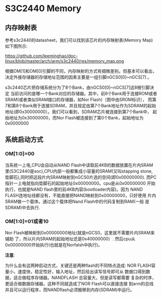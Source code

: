 S3C2440 Memory
========================================

内存映射表
----------------------------------------

参考s3c2440的datasheet，我们可以找到该芯片的内存映射表(Memory Map)
如下图所示:

https://github.com/leeminghao/doc-linux/blob/master/arch/arm/s3c2440/res/memory_map.png

根据OM[1]和OM[0]引脚的不同，内存映射的方式有细微差别。但基本可以看出，
决定外接存储器的存储地址范围的因素主要是一组引脚nGCS0[0]~nGCS[7] 。

s3c2440芯片把存储系统分为了8个Bank，由nGCS0[0]~nGCS[7]这8根引脚决定
当前访问的是哪一个Bank对应的存储器。其中，前6个Bank用于连接ROM或者
SRAM(或者类似SRAM接口的存储器，如Nor Flash)（图中由SROM标识），
而第7和第8个Bank用于连接SDRAM，并且规定由第7个Bank地址作为SDRAM的起始
地址(即0x30000000）。我们可以看到，SDRAM芯片被连接到第7个Bank中，
起始地址为0x30000000，而Nor Flash被连接到了第0个Bank，起始地址为
0x0000000

系统启动方式
----------------------------------------

### OM[1:0]=00

当系统一上电,CPU会自动从NAND Flash中读取前4KB的数据放置在片内SRAM
里(S3C2440是soc),CPU内部一般都集成小容量的SRAM(又叫stapping stone,
垫脚石),同时把这段片内SRAM映射到nGCS0片选的空间(即0x00000000).
而PC指针一上电就指向垫脚石的起始地址0x00000000。cpu是从0x00000000
开始执行，也就是NAND flash里的前4KB内容(bootloader内容)。因为
NAND FLASH连地址线都没有，不能直接把NAND映射到0x00000000，只好使用
片内SRAM做一个载体。通过这个载体把Nand Flash中的代码复制到RAM(一般
是SDRAM)中去执行.

### OM[1:0]=01或者10

Nor Flash被映射到0x00000000地址(就是nGCS0，这里就不需要片内SRAM来辅助
了，所以片内SRAM的起始地址还是0x40000000）. 然后cpu从0x00000000开始执行(也就是在Norfalsh中执行)。

**注意**:

为什么会有这两种启动方式，关键还是两种flash的不同特点造成:
NOR FLASH容量小，速度快，稳定性好，输入地址，然后给出读写信号即可从
数据口得到数据，适合做程序存储器。NANDFLASH 总容量大，但是读写都需要
复杂的时序，更适合做数据存储器。这种不同就造成了NOR Flash可以直接连接
到arm的总线并且可以运行程序，而NANDflash必须搬移到内存(SDRAM)中运行。
